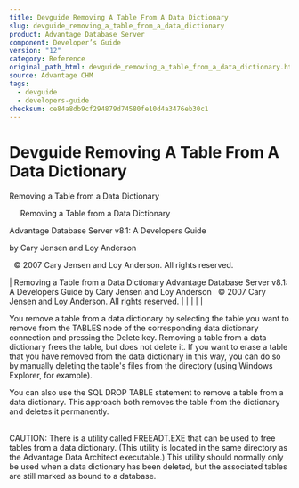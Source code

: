 ```yaml
---
title: Devguide Removing A Table From A Data Dictionary
slug: devguide_removing_a_table_from_a_data_dictionary
product: Advantage Database Server
component: Developer’s Guide
version: "12"
category: Reference
original_path_html: devguide_removing_a_table_from_a_data_dictionary.htm
source: Advantage CHM
tags:
  - devguide
  - developers-guide
checksum: ce84a8db9cf294879d74580fe10d4a3476eb30c1
---
```


# Devguide Removing A Table From A Data Dictionary

Removing a Table from a Data Dictionary

     Removing a Table from a Data Dictionary

Advantage Database Server v8.1: A Developers Guide

by Cary Jensen and Loy Anderson

  © 2007 Cary Jensen and Loy Anderson. All rights reserved.

| Removing a Table from a Data Dictionary  Advantage Database Server v8.1: A Developers Guide  by Cary Jensen and Loy Anderson    © 2007 Cary Jensen and Loy Anderson. All rights reserved. |  |  |  |  |

You remove a table from a data dictionary by selecting the table you want to remove from the TABLES node of the corresponding data dictionary connection and pressing the Delete key. Removing a table from a data dictionary frees the table, but does not delete it. If you want to erase a table that you have removed from the data dictionary in this way, you can do so by manually deleting the table's files from the directory (using Windows Explorer, for example).

You can also use the SQL DROP TABLE statement to remove a table from a data dictionary. This approach both removes the table from the dictionary and deletes it permanently.

   
CAUTION: There is a utility called FREEADT.EXE that can be used to free tables from a data dictionary. (This utility is located in the same directory as the Advantage Data Architect executable.) This utility should normally only be used when a data dictionary has been deleted, but the associated tables are still marked as bound to a database.
